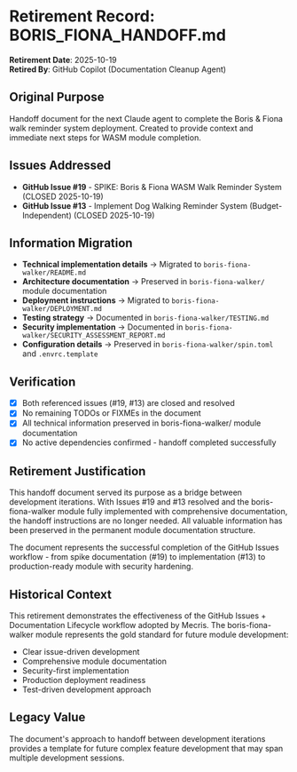 # Retirement Record: BORIS_FIONA_HANDOFF.md

**Retirement Date**: 2025-10-19  
**Retired By**: GitHub Copilot (Documentation Cleanup Agent)

## Original Purpose
Handoff document for the next Claude agent to complete the Boris & Fiona walk reminder system deployment. Created to provide context and immediate next steps for WASM module completion.

## Issues Addressed
- **GitHub Issue #19** - SPIKE: Boris & Fiona WASM Walk Reminder System (CLOSED 2025-10-19)
- **GitHub Issue #13** - Implement Dog Walking Reminder System (Budget-Independent) (CLOSED 2025-10-19)

## Information Migration
- **Technical implementation details** → Migrated to `boris-fiona-walker/README.md` 
- **Architecture documentation** → Preserved in `boris-fiona-walker/` module documentation
- **Deployment instructions** → Migrated to `boris-fiona-walker/DEPLOYMENT.md`
- **Testing strategy** → Documented in `boris-fiona-walker/TESTING.md`
- **Security implementation** → Documented in `boris-fiona-walker/SECURITY_ASSESSMENT_REPORT.md`
- **Configuration details** → Preserved in `boris-fiona-walker/spin.toml` and `.envrc.template`

## Verification
- [x] Both referenced issues (#19, #13) are closed and resolved
- [x] No remaining TODOs or FIXMEs in the document
- [x] All technical information preserved in boris-fiona-walker/ module documentation
- [x] No active dependencies confirmed - handoff completed successfully

## Retirement Justification
This handoff document served its purpose as a bridge between development iterations. With Issues #19 and #13 resolved and the boris-fiona-walker module fully implemented with comprehensive documentation, the handoff instructions are no longer needed. All valuable information has been preserved in the permanent module documentation structure.

The document represents the successful completion of the GitHub Issues workflow - from spike documentation (#19) to implementation (#13) to production-ready module with security hardening.

## Historical Context
This retirement demonstrates the effectiveness of the GitHub Issues + Documentation Lifecycle workflow adopted by Mecris. The boris-fiona-walker module represents the gold standard for future module development:
- Clear issue-driven development
- Comprehensive module documentation
- Security-first implementation
- Production deployment readiness
- Test-driven development approach

## Legacy Value
The document's approach to handoff between development iterations provides a template for future complex feature development that may span multiple development sessions.